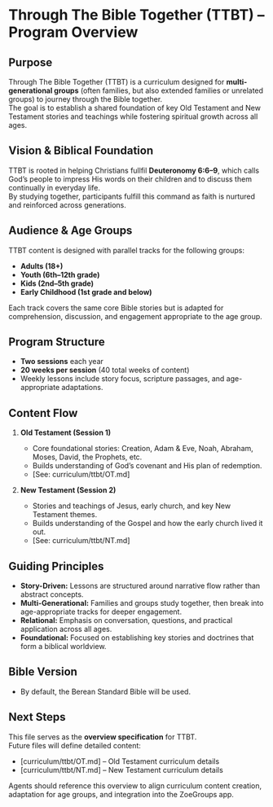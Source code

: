 # Through The Bible Together (TTBT) – Program Overview

## Purpose
Through The Bible Together (TTBT) is a curriculum designed for **multi-generational groups** (often families, but also extended families or unrelated groups) to journey through the Bible together.  
The goal is to establish a shared foundation of key Old Testament and New Testament stories and teachings while fostering spiritual growth across all ages.

## Vision & Biblical Foundation
TTBT is rooted in helping Christians fullfil **Deuteronomy 6:6–9**, which calls God’s people to impress His words on their children and to discuss them continually in everyday life.  
By studying together, participants fulfill this command as faith is nurtured and reinforced across generations.

## Audience & Age Groups
TTBT content is designed with parallel tracks for the following groups:
- **Adults (18+)**
- **Youth (6th–12th grade)**
- **Kids (2nd–5th grade)**
- **Early Childhood (1st grade and below)**

Each track covers the same core Bible stories but is adapted for comprehension, discussion, and engagement appropriate to the age group.

## Program Structure
- **Two sessions** each year  
- **20 weeks per session** (40 total weeks of content)  
- Weekly lessons include story focus, scripture passages, and age-appropriate adaptations.

## Content Flow
1. **Old Testament (Session 1)**  
   - Core foundational stories: Creation, Adam & Eve, Noah, Abraham, Moses, David, the Prophets, etc.  
   - Builds understanding of God’s covenant and His plan of redemption.  
   - [See: curriculum/ttbt/OT.md]  

2. **New Testament (Session 2)**  
   - Stories and teachings of Jesus, early church, and key New Testament themes.  
   - Builds understanding of the Gospel and how the early church lived it out.  
   - [See: curriculum/ttbt/NT.md]  

## Guiding Principles
- **Story-Driven:** Lessons are structured around narrative flow rather than abstract concepts.  
- **Multi-Generational:** Families and groups study together, then break into age-appropriate tracks for deeper engagement.  
- **Relational:** Emphasis on conversation, questions, and practical application across all ages.  
- **Foundational:** Focused on establishing key stories and doctrines that form a biblical worldview.  

## Bible Version
- By default, the Berean Standard Bible will be used.

## Next Steps
This file serves as the **overview specification** for TTBT.  
Future files will define detailed content:
- [curriculum/ttbt/OT.md] – Old Testament curriculum details  
- [curriculum/ttbt/NT.md] – New Testament curriculum details  

Agents should reference this overview to align curriculum content creation, adaptation for age groups, and integration into the ZoeGroups app.


